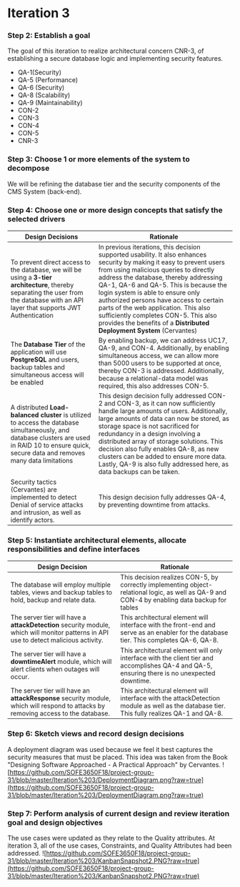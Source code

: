 # Iteration 3
### Step 2: Establish a goal 
The goal of this iteration to realize architectural concern CNR-3, of establishing a secure database logic and implementing security features.

- QA-1(Security)
- QA-5 (Performance)
- QA-6 (Security)
- QA-8 (Scalability)
- QA-9 (Maintainability)
- CON-2
- CON-3
- CON-4
- CON-5
- CNR-3

### Step 3: Choose 1 or more elements of the system to decompose
We will be refining the database tier and the security components of the CMS System (back-end).

### Step 4: Choose one or more design concepts that satisfy the selected drivers

| Design Decisions                                             | Rationale                                                    |
| ------------------------------------------------------------ | ------------------------------------------------------------ |
| To prevent direct access to the database, we will be using a **3-tier architecture**, thereby separating the user from the database with an API layer that supports JWT Authentication | In previous iterations, this decision supported usability. It also enhances security by making it easy to prevent users from using malicious queries to directly address the database, thereby addressing QA-1, QA-6 and QA-5. This is because the login system is able to ensure only authorized persons have access to certain parts of the web application. This also sufficiently completes CON-5. This also provides the benefits of a **Distributed Deployment System** (Cervantes) |
| The **Database Tier** of the application will use **PostgreSQL** and users, backup tables and simultaneous access will be enabled | By enabling backup, we can address UC17, QA-9, and CON-4. Additionally, by enabling simultaneous access, we can allow more than 5000 users to be supported at once, thereby CON-3 is addressed. Additionally, because a relational-data model was required, this also addresses CON-5. |
| A distributed **Load-balanced cluster** is utilized to access the database simultaneously, and database clusters are used in RAID 10 to ensure quick, secure data and removes many data limitations | This design decision fully addressed CON-2 and CON-3, as it can now sufficiently handle large amounts of users. Additionally, large amounts of data can now be stored, as storage space is not sacrificed for redundancy in a design involving a distributed array of storage solutions. This decision also fully enables QA-8, as new clusters can be added to ensure more data. Lastly, QA-9 is also fully addressed here, as data backups can be taken. |
| Security tactics (Cervantes) are implemented to detect Denial of service attacks and intrusion, as well as identify actors. | This design decision fully addresses QA-4, by preventing downtime from attacks. |

### Step 5: Instantiate architectural elements, allocate responsibilities and define interfaces

| Design Decision                                              | Rationale                                                    |
| ------------------------------------------------------------ | ------------------------------------------------------------ |
| The database will employ multiple tables, views and backup tables to hold, backup and relate data. | This decision realizes CON-5, by correctly implementing object-relational logic, as well as QA-9 and CON-4 by enabling data backup for tables |
| The server tier will have a **attackDetection** security module, which will monitor patterns in API use to detect malicious activity. | This architectural element will interface with the front-end and serve as an enabler for the database tier. This completes QA-6, QA-8. |
| The server tier will have a **downtimeAlert** module, which will alert clients when outages will occur. | This architectural element will only interface with the client tier and accomplishes QA-4 and QA-5, ensuring there is no unexpected downtime. |
| The server tier will have an **attackResponse** security module, which will respond to attacks by removing access to the database. | This architectural element will interface with the attackDetection module as well as the database tier. This fully realizes QA-1 and QA-8. |

### Step 6: Sketch views and record design decisions
A deployment diagram was used because we feel it best captures the security measures that must be placed. This idea was taken from the Book "Designing Software Approached - A Practical Approach" by Cervantes.
![https://github.com/SOFE3650F18/project-group-31/blob/master/Iteration%203/DeploymentDiagram.png?raw=true](https://github.com/SOFE3650F18/project-group-31/blob/master/Iteration%203/DeploymentDiagram.png?raw=true)

### Step 7: Perform analysis of current design and review iteration goal and design objectives
The use cases were updated as they relate to the Quality attributes. At iteration 3, all of the use cases, Constraints, and Quality Attributes had been addressed.
![https://github.com/SOFE3650F18/project-group-31/blob/master/Iteration%203/KanbanSnapshot2.PNG?raw=true](https://github.com/SOFE3650F18/project-group-31/blob/master/Iteration%203/KanbanSnapshot2.PNG?raw=true)
